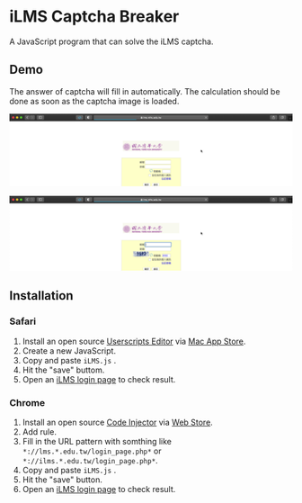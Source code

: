 # iLMS Captcha Breaker

A JavaScript program that can solve the iLMS captcha.

## Demo

The answer of captcha will fill in automatically. The calculation should be done as soon as the captcha image is loaded.

![demo_frame41](./test/demo_frame41.png)

![demo_frame42](./test/demo_frame42.png)


## Installation

### Safari

1.  Install an open source [Userscripts Editor](https://github.com/quoid/userscripts) via [Mac App Store](https://itunes.apple.com/us/app/userscripts/id1463298887).
2.  Create a new JavaScript.
3.  Copy and paste `iLMS.js` .
4.  Hit the "save" buttom.
5.  Open an [iLMS login page](https://lms.nthu.edu.tw/login_page.php) to check result.

### Chrome

1.  Install an open source [Code Injector](https://github.com/urmilparikh/Code-Injector) via [Web Store](https://chrome.google.com/webstore/detail/code-injector/jgcallaoodbhagkaoobenaabockcejmc).
2.  Add rule.
3.  Fill in the URL pattern with somthing like `*://lms.*.edu.tw/login_page.php*` or `*://ilms.*.edu.tw/login_page.php*`.
4.  Copy and paste `iLMS.js` .
5.  Hit the "save" button.
6.  Open an [iLMS login page](https://lms.nthu.edu.tw/login_page.php) to check result.

